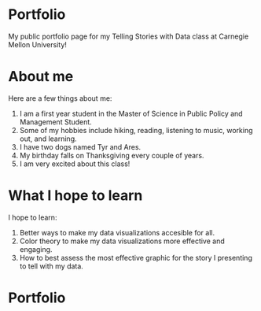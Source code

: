 # Portfolio
My public portfolio page for my Telling Stories with Data class at Carnegie Mellon University!

# About me
Here are a few things about me:
  1. I am a first year student in the Master of Science in Public Policy and Management Student.
  2. Some of my hobbies include hiking, reading, listening to music, working out, and learning.
  3. I have two dogs named Tyr and Ares.
  4. My birthday falls on Thanksgiving every couple of years. 
  5. I am very excited about this class!

# What I hope to learn
I hope to learn:
  1. Better ways to make my data visualizations accesible for all.
  2. Color theory to make my data visualizations more effective and engaging.
  3. How to best assess the most effective graphic for the story I presenting to tell with my data.

# Portfolio
<div class="flourish-embed flourish-chart" data-src="visualisation/7640003"><script src="https://public.flourish.studio/resources/embed.js"></script></div>
